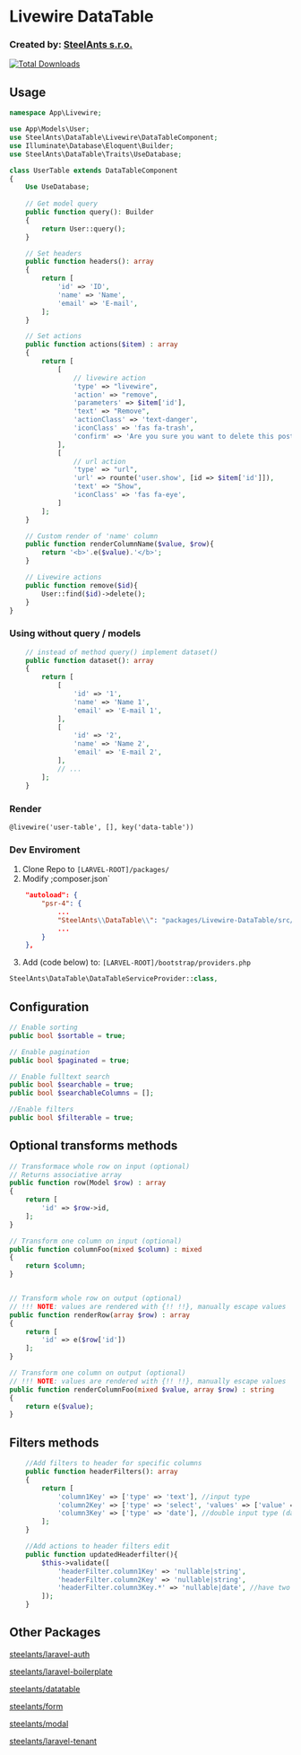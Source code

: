 # Livewire DataTable
### Created by: [SteelAnts s.r.o.](https://www.steelants.cz/)

[![Total Downloads](https://img.shields.io/packagist/dt/steelants/datatable.svg?style=flat-square)](https://packagist.org/packages/steelants/datatable)

## Usage

```php
namespace App\Livewire;

use App\Models\User;
use SteelAnts\DataTable\Livewire\DataTableComponent;
use Illuminate\Database\Eloquent\Builder;
use SteelAnts\DataTable\Traits\UseDatabase;

class UserTable extends DataTableComponent
{
    Use UseDatabase;
    
    // Get model query
    public function query(): Builder
    {
        return User::query();
    }

    // Set headers
    public function headers(): array
    {
        return [    
            'id' => 'ID',
            'name' => 'Name',
            'email' => 'E-mail',
        ];
    }

    // Set actions
    public function actions($item) : array
    {
        return [
            [
                // livewire action
                'type' => "livewire",
                'action' => "remove",
                'parameters' => $item['id'],
                'text' => "Remove",
                'actionClass' => 'text-danger',
                'iconClass' => 'fas fa-trash',
                'confirm' => 'Are you sure you want to delete this post?',
            ],
            [
                // url action
                'type' => "url",
                'url' => rounte('user.show', [id => $item['id']]),
                'text' => "Show",
                'iconClass' => 'fas fa-eye',
            ]
        ];
    }

    // Custom render of 'name' column
    public function renderColumnName($value, $row){
        return '<b>'.e($value).'</b>';
    }

    // Livewire actions
    public function remove($id){
        User::find($id)->delete();
    }
}
```

### Using without query / models
```php
    // instead of method query() implement dataset() 
    public function dataset(): array
    {
        return [
            [    
                'id' => '1',
                'name' => 'Name 1',
                'email' => 'E-mail 1',
            ],
            [    
                'id' => '2',
                'name' => 'Name 2',
                'email' => 'E-mail 2',
            ],
            // ...
        ];
    }
```

### Render
```blade
@livewire('user-table', [], key('data-table'))
```

### Dev Enviroment
1) Clone Repo to `[LARVEL-ROOT]/packages/`
2) Modify ;composer.json`
```json
    "autoload": {
        "psr-4": {
            ...
            "SteelAnts\\DataTable\\": "packages/Livewire-DataTable/src/"
            ...
        }
    },
```
3) Add (code below) to: `[LARVEL-ROOT]/bootstrap/providers.php`
```php
SteelAnts\DataTable\DataTableServiceProvider::class,
```

## Configuration
```php
// Enable sorting
public bool $sortable = true;

// Enable pagination
public bool $paginated = true;

// Enable fulltext search
public bool $searchable = true;
public bool $searchableColumns = [];

//Enable filters
public bool $filterable = true;
```

## Optional transforms methods
``` php
// Transformace whole row on input (optional)
// Returns associative array 
public function row(Model $row) : array
{
    return [
        'id' => $row->id,
    ];
}

// Transform one column on input (optional)
public function columnFoo(mixed $column) : mixed
{
    return $column;
}


// Transform whole row on output (optional)
// !!! NOTE: values are rendered with {!! !!}, manually escape values
public function renderRow(array $row) : array
{
    return [
        'id' => e($row['id'])
    ];
}

// Transform one column on output (optional)
// !!! NOTE: values are rendered with {!! !!}, manually escape values
public function renderColumnFoo(mixed $value, array $row) : string
{
    return e($value);
}
```

## Filters methods
``` php
    //Add filters to header for specific columns
    public function headerFilters(): array
    {
        return [
            'column1Key' => ['type' => 'text'], //input type
            'column2Key' => ['type' => 'select', 'values' => ['value' => 'name', 'value2' => 'name2']], //this for select
            'column3Key' => ['type' => 'date'], //double input type (date,time,datetime-local)
        ];
    }

    //Add actions to header filters edit
    public function updatedHeaderfilter(){
        $this->validate([
            'headerFilter.column1Key' => 'nullable|string',
            'headerFilter.column2Key' => 'nullable|string',
            'headerFilter.column3Key.*' => 'nullable|date', //have two parameters "from" and "to"
        ]);
    }
```

## Other Packages
[steelants/laravel-auth](https://github.com/steelants/laravel-auth)

[steelants/laravel-boilerplate](https://github.com/steelants/Laravel-Boilerplate)

[steelants/datatable](https://github.com/steelants/Livewire-DataTable)

[steelants/form](https://github.com/steelants/Laravel-Form)

[steelants/modal](https://github.com/steelants/Livewire-Modal)

[steelants/laravel-tenant](https://github.com/steelants/Laravel-Tenant)


